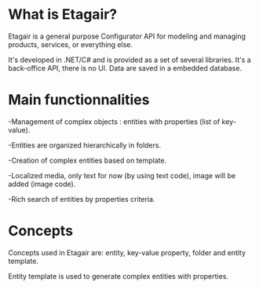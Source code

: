 # What is Etagair?
Etagair is a general purpose Configurator API for modeling and managing products, services, or everything else.

It's developed in .NET/C# and is provided as a set of several libraries. 
It's a back-office API, there is no UI.
Data are saved in a embedded database.

# Main functionnalities
-Management of complex objects : entities with properties (list of key-value).

-Entities are organized hierarchically in folders.

-Creation of complex entities based on template.

-Localized media, only text for now (by using text code), image will be added (image code). 
 
-Rich search of entities by properties criteria.


# Concepts
Concepts used in Etagair are: entity, key-value property, folder and entity template.

Entity template is used to generate complex entities with properties.


